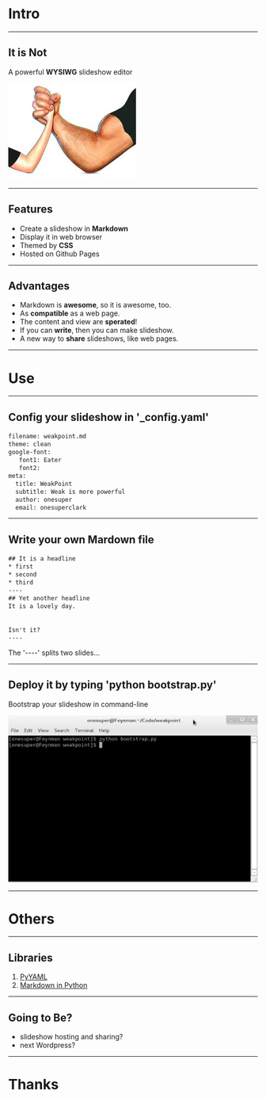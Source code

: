 # Intro

-------------

## It is Not

A powerful **WYSIWG** slideshow editor

![](img/versus.jpg)

----------------------
## Features

* Create a slideshow in **Markdown**
* Display it in web browser
* Themed by **CSS**
* Hosted on Github Pages

-------------------------

## Advantages

* Markdown is **awesome**, so it is awesome, too.
* As **compatible** as a web page.
* The content and view are **sperated**! 
* If you can **write**, then you can make slideshow.
* A new way to **share** slideshows, like web pages.

--------------------------

# Use


-----------------------

## Config your slideshow in '_config.yaml'


	filename: weakpoint.md
	theme: clean
	google-font:
	   font1: Eater
	   font2:
	meta:
	  title: WeakPoint
	  subtitle: Weak is more powerful
	  author: onesuper
	  email: onesuperclark

----------------------

## Write your own Mardown file 


	## It is a headline
	* first
	* second
	* third
	----
	## Yet another headline
	It is a lovely day.
	
	
	Isn't it?
	----


The '----' splits two slides...

-----------------------

## Deploy it by typing 'python bootstrap.py'

Bootstrap your slideshow in command-line

![](img/cmd.png)


---------------------

# Others



--------------------

## Libraries

1. [PyYAML](http://pyyaml.org/)
2. [Markdown in Python](http://freewisdom.org/projects/python-markdown/)

--------------------


## Going to Be?

* slideshow hosting and sharing?
* next Wordpress?

------------------------

# Thanks
